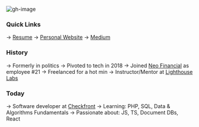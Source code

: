 ![gh-image](https://user-images.githubusercontent.com/38962736/179900604-aa972238-8051-4cd0-84a5-b133b2aa0485.gif)

### Quick Links
 -> [Resume](https://github.com/connkat/Resume/blob/master/KConnolly2022.pdf) 
 -> [Personal Website](http://connkat.com)
 -> [Medium](https://medium.com/@connkat)

### History 
-> Formerly in politics
-> Pivoted to tech in 2018
-> Joined [Neo Financial](http://neofinancial.com) as employee #21
-> Freelanced for a hot min
-> Instructor/Mentor at [Lighthouse Labs](http://lighthouselabs.ca)

### Today
-> Software developer at [Checkfront](http://checkfront.com)
-> Learning: PHP, SQL, Data & Algorithms Fundamentals
-> Passionate about: JS, TS, Document DBs, React
